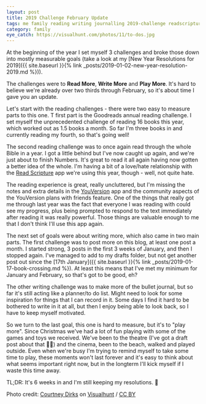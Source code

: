 ```yaml
---
layout: post
title: 2019 Challenge February Update
tags: me family reading writing journalling 2019-challenge readscripture
category: family
eye_catch: https://visualhunt.com/photos/11/to-dos.jpg
---
```


At the beginning of the year I set myself 3 challenges and broke those down into mostly measurable goals (take a look at my [New Year Resolutions for 2019]({{ site.baseurl }}{% link _posts/2019-01-02-new-year-resolution-2019.md %})).

The challenges were to **Read More**, **Write More** and **Play More**. It's hard to believe we're already over two thirds through February, so it's about time I gave you an update.

<!--more-->

Let's start with the reading challenges - there were two easy to measure parts to this one. T first part is the Goodreads annual reading challenge. I set myself the unprecedented challenge of reading 16 books this year, which worked out as 1.5 books a month. So far I'm three books in and currently reading my fourth, so that's going well!

The second reading challenge was to once again read through the whole Bible in a year. I got a little behind but I've now caught up again, and we're just about to finish Numbers. It's great to read it all again having now gotten a better idea of the whole. I'm having a bit of a love/hate relationship with the [Read Scripture](https://www.readscripture.org/) app we're using this year, though - well, not quite hate.

The reading experience is great, really uncluttered, but I'm missing the notes and extra details in the [YouVersion](https://bible.com) app and the community aspects of the YouVersion plans with friends feature. One of the things that really got me through last year was the fact that everyone I was reading with could see my progress, plus being prompted to respond to the text immediately after reading it was really powerful. Those things are valuable enough to me that I don't think I'll use this app again.

The next set of goals were about writing more, which also came in two main parts. The first challenge was to post more on this blog, at least one post a month. I started strong, 3 posts in the first 3 weeks of January, and then I stopped again. I've managed to add to my drafts folder, but not get another post out since the [17th January]({{ site.baseurl }}{% link _posts/2019-01-17-book-crossing.md %}). At least this means that I've met my minimum for January and February, so that's got to be good, eh?

The other writing challenge was to make more of the bullet journal, but so far it's still acting like a planner/to do list. Might need to look for some inspiration for things that I can record in it. Some days I find it hard to be bothered to write in it at all, but then I enjoy being able to look back, so I have to keep myself motivated.

So we turn to the last goal, this one is hard to measure, but it's to "play more". Since Christmas we've had a lot of fun playing with some of the games and toys we received. We've been to the theatre (I've got a draft post about that :man_facepalming:) and the cinema, been to the beach, walked and played outside. Even when we're busy I'm trying to remind myself to take some time to play, these moments won't last forever and it's easy to think about what seems important right now, but in the longterm I'll kick myself if I waste this time away.

TL;DR: It's 6 weeks in and I'm still keeping my resolutions. :tada:

Photo credit: [Courtney Dirks](https://www.flickr.com/photos/courtneyrian/5750960959/) on [Visualhunt](https://visualhunt.com) / [CC BY](http://creativecommons.org/licenses/by/2.0/)